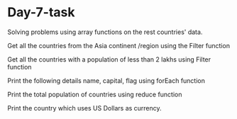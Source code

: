 # Day-7-task

Solving problems using array functions on the rest countries' data.

Get all the countries from the Asia continent /region using the Filter function

Get all the countries with a population of less than 2 lakhs using Filter function

Print the following details name, capital, flag using forEach function

Print the total population of countries using reduce function

Print the country which uses US Dollars as currency. 
